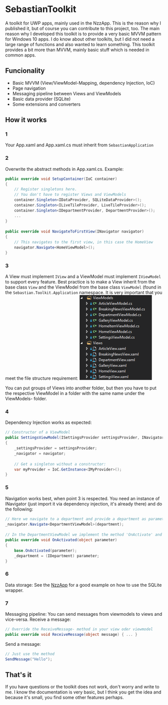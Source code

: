 # SebastianToolkit
A toolkit for UWP apps, mainly used in the NzzApp. This is the reason why I published it, but of course you can contribute to this project, too. The main reason why I developed this toolkit is to provide a very basic MVVM pattern for Windows 10 apps. I do know about other toolkits, but I did not need a large range of functions and also wanted to learn something. This toolkit provides a bit more than MVVM, mainly basic stuff which is needed in common apps.

## Funcionality
- Basic MVVM (View/ViewModel-Mapping, dependency Injection, IoC)
- Page navigation
- Messaging pipeline between Views and ViewModels
- Basic data provider (SQLite)
- Some extensions and converters

## How it works
### 1
Your App.xaml and App.xaml.cs must inherit from `SebastianApplication`

### 2
Overwrite the abstract methods in App.xaml.cs. Example:

```cs
public override void SetupContainer(IoC container)
{
	// Register singletons here.
	// You don't have to register Views and ViewModels
	container.Singleton<IDataProvider, SQLiteDataProvider>();
	container.Singleton<ILiveTileProvider, LiveTileProvider>();
	container.Singleton<IDepartmentProvider, DepartmentProvider>();
	...
}

public override void NavigateToFirstView(INavigator navigator)
{
	// This navigates to the first view, in this case the HomeView
	navigator.Navigate<HomeViewModel>();
}
```

### 3
A View must implement `IView` and a ViewModel must implement `IViewModel` to support every feature. Best practice is to make a View inherit from the base class `View` and the ViewModel from the base class `ViewModel` (found in the `Sebastian.Toolkit.Application` namespace. It is very important that you meet the file structure requirement:
![Structure of Views and ViewModels](img/structure.png)

You can put groups of Views into another folder, but then you have to put the respective ViewModel in a folder with the same name under the ViewModels- folder.

### 4
Dependency Injection works as expected:
```cs
// Constructor of a ViewModel
public SettingsViewModel(ISettingsProvider settingsProvider, INavigator navigator)
{
	_settingsProvider = settingsProvider;
	_navigator = navigator;

	// Get a singleton without a constructor:
	var myProvider = IoC.GetInstance<IMyProvider>();
}
```

### 5
Navigation works best, when point 3 is respected. You need an instance of INavigator (just import it via dependency injection, it's already there) and do the following:
```cs
// Here we navigate to a department and provide a department as parameter. You don't have to provide a parameter.
_navigator.Navigate<DepartmentViewModel>(department);

// In the DepartmentViewModel we implement the method 'OnActivate' and receive the parameter there:
public override void OnActivated(object parameter)
{
	base.OnActivated(parameter);
	_department = (IDepartment) parameter;
}
```

### 6
Data storage: See the [NzzApp](https://github.com/seboschtion/NzzApp/tree/develop/NzzApp/NzzApp.Data) for a good example on how to use the SQLite wrapper.

### 7
Messaging pipeline: You can send messages from viewmodels to views and vice-versa.
Receive a message:
```cs
// Override the ReceiveMessage- method in your view oder viewmodel
public override void ReceiveMessage(object message) { ... }
```

Send a message:
```cs
// Just use the method
SendMessage("Hello");
```

## That's it
If you have questions or the toolkit does not work, don't worry and write to me. I know the documentation is very basic, but I think you get the idea and because it's small, you find some other features perhaps.
